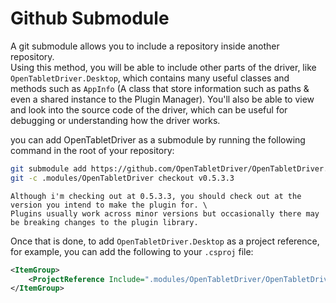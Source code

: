 # Github Submodule

A git submodule allows you to include a repository inside another repository. \
Using this method, you will be able to include other parts of the driver, like `OpenTabletDriver.Desktop`, which contains many useful classes and methods
such as `AppInfo` (A class that store information such as paths & even a shared instance to the Plugin Manager).
You'll also be able to view and look into the source code of the driver, which can be useful for debugging or understanding how the driver works.

you can add OpenTabletDriver as a submodule by running the following command in the root of your repository:

```bash
git submodule add https://github.com/OpenTabletDriver/OpenTabletDriver.git .modules/OpenTabletDriver
git -c .modules/OpenTabletDriver checkout v0.5.3.3
```

```{warning}
Although i'm checking out at 0.5.3.3, you should check out at the version you intend to make the plugin for. \
Plugins usually work across minor versions but occasionally there may be breaking changes to the plugin library.
```

Once that is done, to add `OpenTabletDriver.Desktop` as a project reference, for example, you can add the following to your `.csproj` file:

```xml
<ItemGroup>
    <ProjectReference Include=".modules/OpenTabletDriver/OpenTabletDriver.Desktop/OpenTabletDriver.Desktop.csproj" />
</ItemGroup>
```
